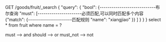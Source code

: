 GET /goods/fruit/_search
{
  "query": {
    "bool": {----------------------------布尔查询
      "must": [----------------------必须匹配,可以同时匹配多个内容
        {"match": {----------------------匹配规则
          "name": "xiangjiao"
        }}
      ]
    }
  }
}
select * from fruit where name = ?

must --> and
should --> or
must_not --> not